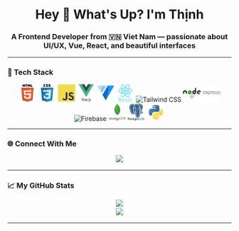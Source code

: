 <h1 align="center">Hey 👋 What's Up? I'm Thịnh</h1>
<h3 align="center">A Frontend Developer from 🇻🇳 Viet Nam — passionate about UI/UX, Vue, React, and beautiful interfaces</h3>

---

### 🚀 Tech Stack

<div align="center">
  <img src="https://raw.githubusercontent.com/devicons/devicon/master/icons/html5/html5-original-wordmark.svg" alt="HTML5" width="40" height="40" />
  <img src="https://raw.githubusercontent.com/devicons/devicon/master/icons/css3/css3-original-wordmark.svg" alt="CSS3" width="40" height="40" />
  <img src="https://raw.githubusercontent.com/devicons/devicon/master/icons/javascript/javascript-original.svg" alt="JavaScript" width="40" height="40" />
  <img src="https://raw.githubusercontent.com/devicons/devicon/master/icons/vuejs/vuejs-original-wordmark.svg" alt="Vue.js" width="40" height="40" />
  <img src="https://raw.githubusercontent.com/devicons/devicon/master/icons/vuetify/vuetify-original.svg" alt="Vuetify" width="40" height="40" />
  <img src="https://raw.githubusercontent.com/devicons/devicon/master/icons/react/react-original-wordmark.svg" alt="React" width="40" height="40" />
  <img src="https://www.vectorlogo.zone/logos/tailwindcss/tailwindcss-icon.svg" alt="Tailwind CSS" width="40" height="40" />
  <img src="https://raw.githubusercontent.com/devicons/devicon/master/icons/nodejs/nodejs-original-wordmark.svg" alt="Node.js" width="40" height="40" />
  <img src="https://raw.githubusercontent.com/devicons/devicon/master/icons/express/express-original-wordmark.svg" alt="Express.js" width="40" height="40" />
  <img src="https://www.vectorlogo.zone/logos/firebase/firebase-icon.svg" alt="Firebase" width="40" height="40" />
  <img src="https://raw.githubusercontent.com/devicons/devicon/master/icons/mongodb/mongodb-original-wordmark.svg" alt="MongoDB" width="40" height="40" />
  <img src="https://raw.githubusercontent.com/devicons/devicon/master/icons/postgresql/postgresql-original-wordmark.svg" alt="PostgreSQL" width="40" height="40" />
  <img src="https://raw.githubusercontent.com/devicons/devicon/master/icons/python/python-original.svg" alt="Python" width="40" height="40" />
</div>

---

### 🌐 Connect With Me

<div align="center">
  <a href="https://portfoliothjnh-t.vercel.app/" target="_blank">
    <img src="https://img.shields.io/badge/Portfolio-000000?style=for-the-badge&logo=vercel&logoColor=white" height="25" />
  </a>
</div>

---

### 📈 My GitHub Stats

<div align="center">
  <img src="https://streak-stats.demolab.com?user=thjnh-t&locale=en&mode=daily&theme=dracula&hide_border=false&border_radius=5&order=3" height="150" />
  <br/>
  <img src="https://github-profile-trophy.vercel.app?username=thjnh-t&theme=dracula&row=1&column=5&no-frame=false&margin-w=8&margin-h=8" height="150" />
</div>

---

